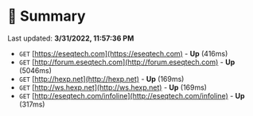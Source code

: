 # 📖 Summary
Last updated: **3/31/2022, 11:57:36 PM**

- `GET` [https://eseqtech.com](https://eseqtech.com) - **Up** (416ms)
- `GET` [http://forum.eseqtech.com](http://forum.eseqtech.com) - **Up** (5046ms)
- `GET` [http://hexp.net](http://hexp.net) - **Up** (169ms)
- `GET` [http://ws.hexp.net](http://ws.hexp.net) - **Up** (169ms)
- `GET` [http://eseqtech.com/infoline](http://eseqtech.com/infoline) - **Up** (317ms)

